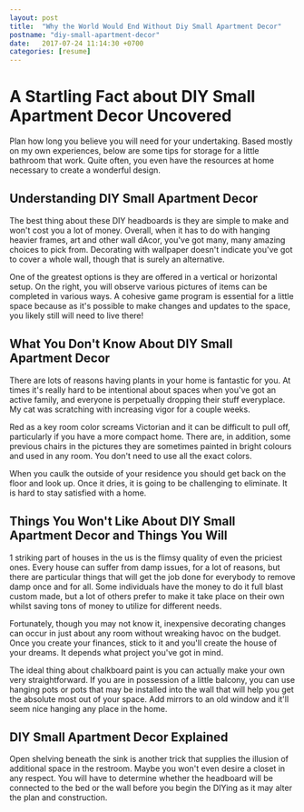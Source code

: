 ```yaml
---
layout: post
title:  "Why the World Would End Without Diy Small Apartment Decor"
postname: "diy-small-apartment-decor"
date:   2017-07-24 11:14:30 +0700
categories: [resume]
---
```

 A Startling Fact about DIY Small Apartment Decor Uncovered 
============================================================

Plan how long you believe you will need for your undertaking. Based mostly on my own experiences, below are some tips for storage for a little bathroom that work. Quite often, you even have the resources at home necessary to create a wonderful design.

 Understanding DIY Small Apartment Decor 
-----------------------------------------

The best thing about these DIY headboards is they are simple to make and won't cost you a lot of money. Overall, when it has to do with hanging heavier frames, art and other wall dAcor, you've got many, many amazing choices to pick from. Decorating with wallpaper doesn't indicate you've got to cover a whole wall, though that is surely an alternative.

One of the greatest options is they are offered in a vertical or horizontal setup. On the right, you will observe various pictures of items can be completed in various ways. A cohesive game program is essential for a little space because as it's possible to make changes and updates to the space, you likely still will need to live there!

What You Don't Know About DIY Small Apartment Decor 
----------------------------------------------------

There are lots of reasons having plants in your home is fantastic for you. At times it's really hard to be intentional about spaces when you've got an active family, and everyone is perpetually dropping their stuff everyplace. My cat was scratching with increasing vigor for a couple weeks.

Red as a key room color screams Victorian and it can be difficult to pull off, particularly if you have a more compact home. There are, in addition, some previous chairs in the pictures they are sometimes painted in bright colours and used in any room. You don't need to use all the exact colors.

When you caulk the outside of your residence you should get back on the floor and look up. Once it dries, it is going to be challenging to eliminate. It is hard to stay satisfied with a home.

 Things You Won't Like About DIY Small Apartment Decor and Things You Will
--------------------------------------------------------------------------

1 striking part of houses in the us is the flimsy quality of even the priciest ones. Every house can suffer from damp issues, for a lot of reasons, but there are particular things that will get the job done for everybody to remove damp once and for all. Some individuals have the money to do it full blast custom made, but a lot of others prefer to make it take place on their own whilst saving tons of money to utilize for different needs.

Fortunately, though you may not know it, inexpensive decorating changes can occur in just about any room without wreaking havoc on the budget. Once you create your finances, stick to it and you'll create the house of your dreams. It depends what project you've got in mind.

The ideal thing about chalkboard paint is you can actually make your own very straightforward. If you are in possession of a little balcony, you can use hanging pots or pots that may be installed into the wall that will help you get the absolute most out of your space. Add mirrors to an old window and it'll seem nice hanging any place in the home.

 DIY Small Apartment Decor Explained 
-------------------------------------

Open shelving beneath the sink is another trick that supplies the illusion of additional space in the restroom. Maybe you won't even desire a closet in any respect. You will have to determine whether the headboard will be connected to the bed or the wall before you begin the DIYing as it may alter the plan and construction.
